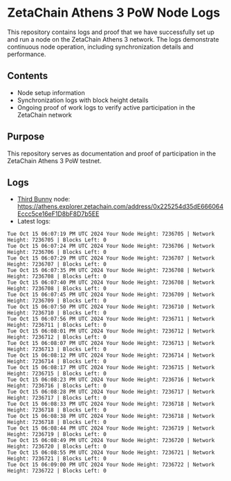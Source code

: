 # ZetaChain Athens 3 PoW Node Logs
This repository contains logs and proof that we have successfully set up and run a node on the ZetaChain Athens 3 network. The logs demonstrate continuous node operation, including synchronization details and performance.

## Contents
- Node setup information
- Synchronization logs with block height details
- Ongoing proof of work logs to verify active participation in the ZetaChain network

## Purpose
This repository serves as documentation and proof of participation in the ZetaChain Athens 3 PoW testnet.

## Logs

- [Third Bunny](https://thirdbunny.xyz/) node: https://athens.explorer.zetachain.com/address/0x225254d35dE666064Eccc5ce16eF1D8bF8D7b5EE
- Latest logs:
```
Tue Oct 15 06:07:19 PM UTC 2024 Your Node Height: 7236705 | Network Height: 7236705 | Blocks Left: 0
Tue Oct 15 06:07:24 PM UTC 2024 Your Node Height: 7236706 | Network Height: 7236706 | Blocks Left: 0
Tue Oct 15 06:07:29 PM UTC 2024 Your Node Height: 7236707 | Network Height: 7236707 | Blocks Left: 0
Tue Oct 15 06:07:35 PM UTC 2024 Your Node Height: 7236708 | Network Height: 7236708 | Blocks Left: 0
Tue Oct 15 06:07:40 PM UTC 2024 Your Node Height: 7236708 | Network Height: 7236708 | Blocks Left: 0
Tue Oct 15 06:07:45 PM UTC 2024 Your Node Height: 7236709 | Network Height: 7236709 | Blocks Left: 0
Tue Oct 15 06:07:50 PM UTC 2024 Your Node Height: 7236710 | Network Height: 7236710 | Blocks Left: 0
Tue Oct 15 06:07:56 PM UTC 2024 Your Node Height: 7236711 | Network Height: 7236711 | Blocks Left: 0
Tue Oct 15 06:08:01 PM UTC 2024 Your Node Height: 7236712 | Network Height: 7236712 | Blocks Left: 0
Tue Oct 15 06:08:07 PM UTC 2024 Your Node Height: 7236713 | Network Height: 7236713 | Blocks Left: 0
Tue Oct 15 06:08:12 PM UTC 2024 Your Node Height: 7236714 | Network Height: 7236714 | Blocks Left: 0
Tue Oct 15 06:08:17 PM UTC 2024 Your Node Height: 7236715 | Network Height: 7236715 | Blocks Left: 0
Tue Oct 15 06:08:23 PM UTC 2024 Your Node Height: 7236716 | Network Height: 7236716 | Blocks Left: 0
Tue Oct 15 06:08:28 PM UTC 2024 Your Node Height: 7236717 | Network Height: 7236717 | Blocks Left: 0
Tue Oct 15 06:08:33 PM UTC 2024 Your Node Height: 7236718 | Network Height: 7236718 | Blocks Left: 0
Tue Oct 15 06:08:38 PM UTC 2024 Your Node Height: 7236718 | Network Height: 7236718 | Blocks Left: 0
Tue Oct 15 06:08:44 PM UTC 2024 Your Node Height: 7236719 | Network Height: 7236719 | Blocks Left: 0
Tue Oct 15 06:08:49 PM UTC 2024 Your Node Height: 7236720 | Network Height: 7236720 | Blocks Left: 0
Tue Oct 15 06:08:55 PM UTC 2024 Your Node Height: 7236721 | Network Height: 7236721 | Blocks Left: 0
Tue Oct 15 06:09:00 PM UTC 2024 Your Node Height: 7236722 | Network Height: 7236722 | Blocks Left: 0
```
